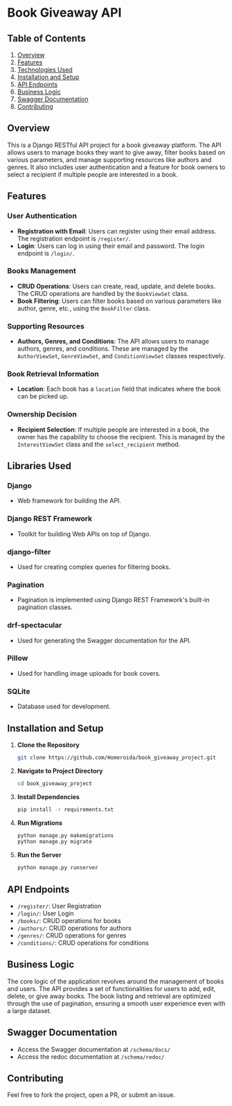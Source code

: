 # Book Giveaway API

## Table of Contents

1. [Overview](#overview)
2. [Features](#features)
3. [Technologies Used](#technologies-used)
4. [Installation and Setup](#installation-and-setup)
5. [API Endpoints](#api-endpoints)
6. [Business Logic](#business-logic)
7. [Swagger Documentation](#swagger-documentation)
8. [Contributing](#contributing)

## Overview

This is a Django RESTful API project for a book giveaway platform. The API allows users to manage books they want to give away, filter books based on various parameters, and manage supporting resources like authors and genres. It also includes user authentication and a feature for book owners to select a recipient if multiple people are interested in a book.

## Features

### User Authentication

- **Registration with Email**: Users can register using their email address. The registration endpoint is `/register/`.
- **Login**: Users can log in using their email and password. The login endpoint is `/login/`.

### Books Management

- **CRUD Operations**: Users can create, read, update, and delete books. The CRUD operations are handled by the `BookViewSet` class.
- **Book Filtering**: Users can filter books based on various parameters like author, genre, etc., using the `BookFilter` class.

### Supporting Resources

- **Authors, Genres, and Conditions**: The API allows users to manage authors, genres, and conditions. These are managed by the `AuthorViewSet`, `GenreViewSet`, and `ConditionViewSet` classes respectively.

### Book Retrieval Information

- **Location**: Each book has a `location` field that indicates where the book can be picked up.

### Ownership Decision

- **Recipient Selection**: If multiple people are interested in a book, the owner has the capability to choose the recipient. This is managed by the `InterestViewSet` class and the `select_recipient` method.

## Libraries Used

### Django

- Web framework for building the API.

### Django REST Framework

- Toolkit for building Web APIs on top of Django.

### django-filter

- Used for creating complex queries for filtering books.

### Pagination

- Pagination is implemented using Django REST Framework's built-in pagination classes.

### drf-spectacular

- Used for generating the Swagger documentation for the API.

### Pillow

- Used for handling image uploads for book covers.

### SQLite

- Database used for development.

## Installation and Setup

1. **Clone the Repository**

   ```bash
   git clone https://github.com/Homeroida/book_giveaway_project.git
   ```

2. **Navigate to Project Directory**

   ```bash
   cd book_giveaway_project
   ```

3. **Install Dependencies**

   ```bash
   pip install -r requirements.txt
   ```

4. **Run Migrations**

   ```bash
   python manage.py makemigrations
   python manage.py migrate
   ```

5. **Run the Server**
   ```bash
   python manage.py runserver
   ```

## API Endpoints

- `/register/`: User Registration
- `/login/`: User Login
- `/books/`: CRUD operations for books
- `/authors/`: CRUD operations for authors
- `/genres/`: CRUD operations for genres
- `/conditions/`: CRUD operations for conditions

## Business Logic

The core logic of the application revolves around the management of books and users. The API provides a set of functionalities for users to add, edit, delete, or give away books. The book listing and retrieval are optimized through the use of pagination, ensuring a smooth user experience even with a large dataset.

## Swagger Documentation

- Access the Swagger documentation at `/schema/docs/`
- Access the redoc documentation at `/schema/redoc/`

## Contributing

Feel free to fork the project, open a PR, or submit an issue.
